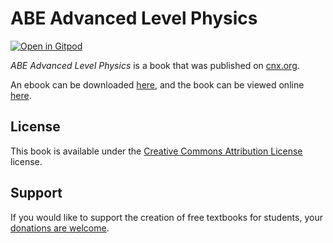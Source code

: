 # ABE Advanced Level Physics

[![Open in Gitpod](https://gitpod.io/button/open-in-gitpod.svg)](https://gitpod.io/from-referrer/)

_ABE Advanced Level Physics_ is a book that was published on [cnx.org](https://cnx.org/).

An ebook can be downloaded [here](https://github.com/cnx-user-books/cnxbook-abe-advanced-level-physics/releases/latest), and the book can be viewed online [here](https://github.com/cnx-user-books/cnxbook-abe-advanced-level-physics/releases/latest).

## License
This book is available under the [Creative Commons Attribution License](./LICENSE) license.

## Support
If you would like to support the creation of free textbooks for students, your [donations are welcome](https://riceconnect.rice.edu/donation/support-openstax-banner).

